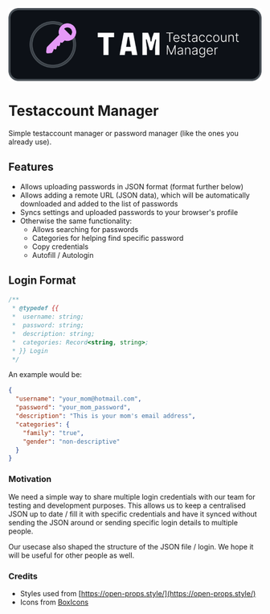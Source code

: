 ![TestAccountManager header image](tam-logo.png)

# Testaccount Manager

Simple testaccount manager or password manager (like the ones you already use).

## Features

- Allows uploading passwords in JSON format (format further below)
- Allows adding a remote URL (JSON data), which will be automatically downloaded and added to the list of passwords
- Syncs settings and uploaded passwords to your browser's profile
- Otherwise the same functionality:
  - Allows searching for passwords
  - Categories for helping find specific password
  - Copy credentials
  - Autofill / Autologin

## Login Format

```js
/**
 * @typedef {{
 *  username: string;
 *  password: string;
 *  description: string;
 *  categories: Record<string, string>;
 * }} Login
 */
```

An example would be:

```json
{
  "username": "your_mom@hotmail.com",
  "password": "your_mom_password",
  "description": "This is your mom's email address",
  "categories": {
    "family": "true",
    "gender": "non-descriptive"
  }
}
```

### Motivation

We need a simple way to share multiple login credentials with our team for testing and development purposes.
This allows us to keep a centralised JSON up to date / fill it with specific credentials and have it synced without
sending the JSON around or sending specific login details to multiple people.

Our usecase also shaped the structure of the JSON file / login. We hope it will be useful for other people as well.

### Credits

- Styles used from [https://open-props.style/](https://open-props.style/)
- Icons from [BoxIcons](https://boxicons.com/)
